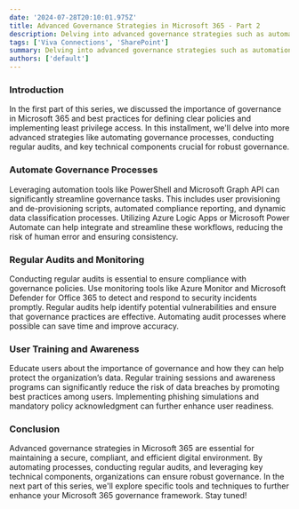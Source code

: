 ```yaml
---
date: '2024-07-28T20:10:01.975Z'
title: Advanced Governance Strategies in Microsoft 365 - Part 2
description: Delving into advanced governance strategies such as automation, audits, and key technical components in Microsoft 365.
tags: ['Viva Connections', 'SharePoint']
summary: Delving into advanced governance strategies such as automation, audits, and key technical components in Microsoft 365.!
authors: ['default']
---
```


### Introduction

In the first part of this series, we discussed the importance of governance in Microsoft 365 and best practices for defining clear policies and implementing least privilege access. In this installment, we'll delve into more advanced strategies like automating governance processes, conducting regular audits, and key technical components crucial for robust governance.

### Automate Governance Processes

Leveraging automation tools like PowerShell and Microsoft Graph API can significantly streamline governance tasks. This includes user provisioning and de-provisioning scripts, automated compliance reporting, and dynamic data classification processes. Utilizing Azure Logic Apps or Microsoft Power Automate can help integrate and streamline these workflows, reducing the risk of human error and ensuring consistency.

### Regular Audits and Monitoring

Conducting regular audits is essential to ensure compliance with governance policies. Use monitoring tools like Azure Monitor and Microsoft Defender for Office 365 to detect and respond to security incidents promptly. Regular audits help identify potential vulnerabilities and ensure that governance practices are effective. Automating audit processes where possible can save time and improve accuracy.

### User Training and Awareness

Educate users about the importance of governance and how they can help protect the organization’s data. Regular training sessions and awareness programs can significantly reduce the risk of data breaches by promoting best practices among users. Implementing phishing simulations and mandatory policy acknowledgment can further enhance user readiness.

### Conclusion

Advanced governance strategies in Microsoft 365 are essential for maintaining a secure, compliant, and efficient digital environment. By automating processes, conducting regular audits, and leveraging key technical components, organizations can ensure robust governance. In the next part of this series, we'll explore specific tools and techniques to further enhance your Microsoft 365 governance framework. Stay tuned!
